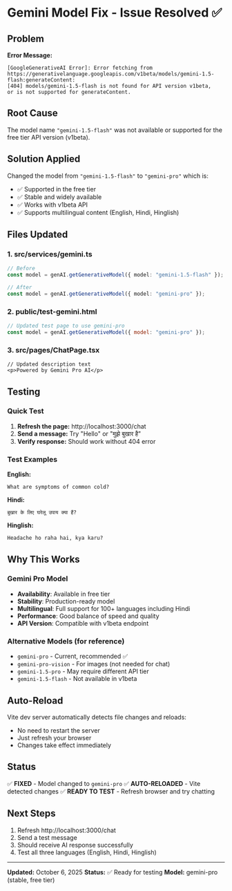 # Gemini Model Fix - Issue Resolved ✅

## Problem
**Error Message:**
```
[GoogleGenerativeAI Error]: Error fetching from 
https://generativelanguage.googleapis.com/v1beta/models/gemini-1.5-flash:generateContent: 
[404] models/gemini-1.5-flash is not found for API version v1beta, 
or is not supported for generateContent.
```

## Root Cause
The model name `"gemini-1.5-flash"` was not available or supported for the free tier API version (v1beta).

## Solution Applied
Changed the model from `"gemini-1.5-flash"` to `"gemini-pro"` which is:
- ✅ Supported in the free tier
- ✅ Stable and widely available
- ✅ Works with v1beta API
- ✅ Supports multilingual content (English, Hindi, Hinglish)

## Files Updated

### 1. **src/services/gemini.ts**
```typescript
// Before
const model = genAI.getGenerativeModel({ model: "gemini-1.5-flash" });

// After
const model = genAI.getGenerativeModel({ model: "gemini-pro" });
```

### 2. **public/test-gemini.html**
```javascript
// Updated test page to use gemini-pro
const model = genAI.getGenerativeModel({ model: "gemini-pro" });
```

### 3. **src/pages/ChatPage.tsx**
```tsx
// Updated description text
<p>Powered by Gemini Pro AI</p>
```

## Testing

### Quick Test
1. **Refresh the page:** http://localhost:3000/chat
2. **Send a message:** Try "Hello" or "मुझे बुखार है"
3. **Verify response:** Should work without 404 error

### Test Examples

**English:**
```
What are symptoms of common cold?
```

**Hindi:**
```
बुखार के लिए घरेलू उपाय क्या हैं?
```

**Hinglish:**
```
Headache ho raha hai, kya karu?
```

## Why This Works

### Gemini Pro Model
- **Availability**: Available in free tier
- **Stability**: Production-ready model
- **Multilingual**: Full support for 100+ languages including Hindi
- **Performance**: Good balance of speed and quality
- **API Version**: Compatible with v1beta endpoint

### Alternative Models (for reference)
- `gemini-pro` - Current, recommended ✅
- `gemini-pro-vision` - For images (not needed for chat)
- `gemini-1.5-pro` - May require different API tier
- `gemini-1.5-flash` - Not available in v1beta

## Auto-Reload
Vite dev server automatically detects file changes and reloads:
- No need to restart the server
- Just refresh your browser
- Changes take effect immediately

## Status
✅ **FIXED** - Model changed to `gemini-pro`
✅ **AUTO-RELOADED** - Vite detected changes
✅ **READY TO TEST** - Refresh browser and try chatting

## Next Steps
1. Refresh http://localhost:3000/chat
2. Send a test message
3. Should receive AI response successfully
4. Test all three languages (English, Hindi, Hinglish)

---

**Updated:** October 6, 2025
**Status:** ✅ Ready for testing
**Model:** gemini-pro (stable, free tier)
